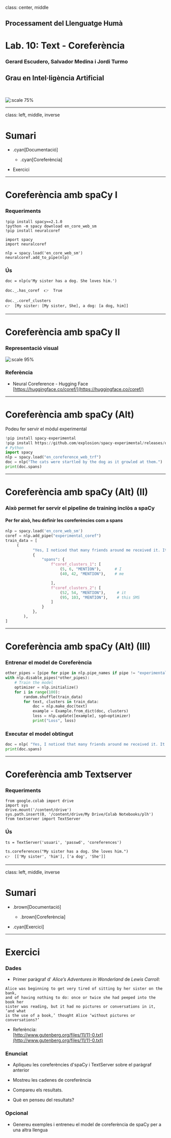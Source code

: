 class: center, middle

## Processament del Llenguatge Humà

# Lab. 10: Text - Coreferència

### Gerard Escudero, Salvador Medina i Jordi Turmo

## Grau en Intel·ligència Artificial

<br>

![:scale 75%](../fib.png)

---
class: left, middle, inverse

# Sumari

- .cyan[Documentació]

  - .cyan[Coreferència]

- Exercici

---

# Coreferència amb spaCy I

### Requeriments

```python3
!pip install spacy==2.1.0
!python -m spacy download en_core_web_sm
!pip install neuralcoref

import spacy
import neuralcoref

nlp = spacy.load('en_core_web_sm')
neuralcoref.add_to_pipe(nlp)
```

### Ús

```python3
doc = nlp(u'My sister has a dog. She loves him.')

doc._.has_coref  👉  True

doc._.coref_clusters
👉  [My sister: [My sister, She], a dog: [a dog, him]]
```

---

# Coreferència amb spaCy II

### Representació visual

![:scale 95%](figures/neuralcoref.png)

### Referència

* Neural Coreference - Hugging Face <br>
[https://huggingface.co/coref/](https://huggingface.co/coref/)

---

# Coreferència amb spaCy (Alt)
Podeu fer servir el mòdul experimental

```python
!pip install spacy-experimental
!pip install https://github.com/explosion/spacy-experimental/releases/download/v0.6.1/en_coreference_web_trf-3.4.0a2-py3-none-any.whl
# Python
import spacy
nlp = spacy.load("en_coreference_web_trf")
doc = nlp("The cats were startled by the dog as it growled at them.") 
print(doc.spans)
```

---

# Coreferència amb spaCy (Alt) (II)

### Això permet fer servir el pipeline de training inclòs a spaCy
#### Per fer això, heu definir les coreferències com a spans
```python
nlp = spacy.load('en_core_web_sm')
coref = nlp.add_pipe("experimental_coref")
train_data = [
     (
            "Yes, I noticed that many friends around me received it. It seems that almost everyone received this SMS.",
            {
                "spans": {
                    f"coref_clusters_1": [
                        (5, 6, "MENTION"),      # I
                        (40, 42, "MENTION"),    # me

                    ],
                    f"coref_clusters_2": [
                        (52, 54, "MENTION"),     # it
                        (95, 103, "MENTION"),    # this SMS
                    ]
                }
            },
        ),
]
```



---

# Coreferència amb spaCy (Alt) (III)

### Entrenar el model de Coreferència

```python
other_pipes = [pipe for pipe in nlp.pipe_names if pipe != "experimental_coref"]
with nlp.disable_pipes(*other_pipes):
    # Train the model
    optimizer = nlp.initialize()
    for i in range(100):
        random.shuffle(train_data)
        for text, clusters in train_data:
            doc = nlp.make_doc(text)
            example = Example.from_dict(doc, clusters)
            loss = nlp.update([example], sgd=optimizer)
            print("Loss", loss)
```
### Executar el model obtingut
```python
doc = nlp( "Yes, I noticed that many friends around me received it. It seems that almost everyone received this SMS.",)
print(doc.spans)
```

---

# Coreferència amb Textserver

### Requeriments

```python3
from google.colab import drive
import sys
drive.mount('/content/drive')
sys.path.insert(0, '/content/drive/My Drive/Colab Notebooks/plh')
from textserver import TextServer
```

### Ús

```python3
ts = TextServer('usuari', 'passwd', 'coreferences')

ts.coreferences("My sister has a dog. She loves him.")
👉  [['My sister', 'him'], ['a dog', 'She']]
```

---
class: left, middle, inverse

# Sumari

- .brown[Documentació]

  - .brown[Coreferència]

- .cyan[Exercici]

---

# Exercici

### Dades

* Primer paràgraf d' *Alice’s Adventures in Wonderland* de *Lewis Carroll*:
```
Alice was beginning to get very tired of sitting by her sister on the bank, 
and of having nothing to do: once or twice she had peeped into the book her 
sister was reading, but it had no pictures or conversations in it, ‘and what 
is the use of a book,’ thought Alice ‘without pictures or conversations?’
```

* Referència: <br>
[http://www.gutenberg.org/files/11/11-0.txt](http://www.gutenberg.org/files/11/11-0.txt)

### Enunciat 

* Apliqueu les coreferències d'spaCy i TextServer sobre el paràgraf anterior

* Mostreu les cadenes de coreferència

* Compareu els resultats.

* Què en penseu del resultats?

### Opcional

* Genereu exemples i entreneu el model de coreferència de spaCy per a una altra llengua



